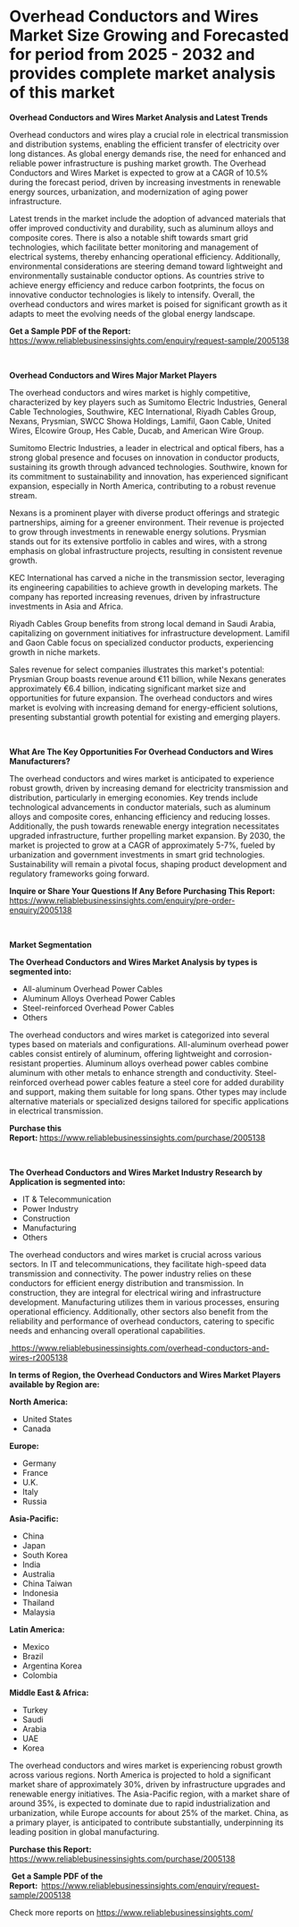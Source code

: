 <p><h1>Overhead Conductors and Wires Market Size Growing and Forecasted for period from 2025 - 2032 and provides complete market analysis of this market</h1></p><p><strong>Overhead Conductors and Wires Market Analysis and Latest Trends</strong></p>
<p><p>Overhead conductors and wires play a crucial role in electrical transmission and distribution systems, enabling the efficient transfer of electricity over long distances. As global energy demands rise, the need for enhanced and reliable power infrastructure is pushing market growth. The Overhead Conductors and Wires Market is expected to grow at a CAGR of 10.5% during the forecast period, driven by increasing investments in renewable energy sources, urbanization, and modernization of aging power infrastructure.</p><p>Latest trends in the market include the adoption of advanced materials that offer improved conductivity and durability, such as aluminum alloys and composite cores. There is also a notable shift towards smart grid technologies, which facilitate better monitoring and management of electrical systems, thereby enhancing operational efficiency. Additionally, environmental considerations are steering demand toward lightweight and environmentally sustainable conductor options. As countries strive to achieve energy efficiency and reduce carbon footprints, the focus on innovative conductor technologies is likely to intensify. Overall, the overhead conductors and wires market is poised for significant growth as it adapts to meet the evolving needs of the global energy landscape.</p></p>
<p><strong>Get a Sample PDF of the Report:&nbsp;</strong> <a href="https://www.reliablebusinessinsights.com/enquiry/request-sample/2005138?utm_campaign=2760&utm_medium=2&utm_source=Github&utm_content=ia&utm_term=29032025&utm_id=overhead-conductors-and-wires">https://www.reliablebusinessinsights.com/enquiry/request-sample/2005138</a></p>
<p>&nbsp;</p>
<p><strong>Overhead Conductors and Wires Major Market Players</strong></p>
<p><p>The overhead conductors and wires market is highly competitive, characterized by key players such as Sumitomo Electric Industries, General Cable Technologies, Southwire, KEC International, Riyadh Cables Group, Nexans, Prysmian, SWCC Showa Holdings, Lamifil, Gaon Cable, United Wires, Elcowire Group, Hes Cable, Ducab, and American Wire Group. </p><p>Sumitomo Electric Industries, a leader in electrical and optical fibers, has a strong global presence and focuses on innovation in conductor products, sustaining its growth through advanced technologies. Southwire, known for its commitment to sustainability and innovation, has experienced significant expansion, especially in North America, contributing to a robust revenue stream.</p><p>Nexans is a prominent player with diverse product offerings and strategic partnerships, aiming for a greener environment. Their revenue is projected to grow through investments in renewable energy solutions. Prysmian stands out for its extensive portfolio in cables and wires, with a strong emphasis on global infrastructure projects, resulting in consistent revenue growth.</p><p>KEC International has carved a niche in the transmission sector, leveraging its engineering capabilities to achieve growth in developing markets. The company has reported increasing revenues, driven by infrastructure investments in Asia and Africa.</p><p>Riyadh Cables Group benefits from strong local demand in Saudi Arabia, capitalizing on government initiatives for infrastructure development. Lamifil and Gaon Cable focus on specialized conductor products, experiencing growth in niche markets.</p><p>Sales revenue for select companies illustrates this market's potential: Prysmian Group boasts revenue around €11 billion, while Nexans generates approximately €6.4 billion, indicating significant market size and opportunities for future expansion. The overhead conductors and wires market is evolving with increasing demand for energy-efficient solutions, presenting substantial growth potential for existing and emerging players.</p></p>
<p>&nbsp;</p>
<p><strong>What Are The Key Opportunities For Overhead Conductors and Wires Manufacturers?</strong></p>
<p><p>The overhead conductors and wires market is anticipated to experience robust growth, driven by increasing demand for electricity transmission and distribution, particularly in emerging economies. Key trends include technological advancements in conductor materials, such as aluminum alloys and composite cores, enhancing efficiency and reducing losses. Additionally, the push towards renewable energy integration necessitates upgraded infrastructure, further propelling market expansion. By 2030, the market is projected to grow at a CAGR of approximately 5-7%, fueled by urbanization and government investments in smart grid technologies. Sustainability will remain a pivotal focus, shaping product development and regulatory frameworks going forward.</p></p>
<p><strong>Inquire or Share Your Questions If Any Before Purchasing This Report:</strong> <a href="https://www.reliablebusinessinsights.com/enquiry/pre-order-enquiry/2005138?utm_campaign=2760&utm_medium=2&utm_source=Github&utm_content=ia&utm_term=29032025&utm_id=overhead-conductors-and-wires">https://www.reliablebusinessinsights.com/enquiry/pre-order-enquiry/2005138</a></p>
<p>&nbsp;</p>
<p><strong>Market Segmentation</strong></p>
<p><strong>The Overhead Conductors and Wires Market Analysis by types is segmented into:</strong></p>
<p><ul><li>All-aluminum Overhead Power Cables</li><li>Aluminum Alloys Overhead Power Cables</li><li>Steel-reinforced Overhead Power Cables</li><li>Others</li></ul></p>
<p><p>The overhead conductors and wires market is categorized into several types based on materials and configurations. All-aluminum overhead power cables consist entirely of aluminum, offering lightweight and corrosion-resistant properties. Aluminum alloys overhead power cables combine aluminum with other metals to enhance strength and conductivity. Steel-reinforced overhead power cables feature a steel core for added durability and support, making them suitable for long spans. Other types may include alternative materials or specialized designs tailored for specific applications in electrical transmission.</p></p>
<p><strong>Purchase this Report:&nbsp;</strong><a href="https://www.reliablebusinessinsights.com/purchase/2005138?utm_campaign=2760&utm_medium=2&utm_source=Github&utm_content=ia&utm_term=29032025&utm_id=overhead-conductors-and-wires">https://www.reliablebusinessinsights.com/purchase/2005138</a></p>
<p>&nbsp;</p>
<p><strong>The Overhead Conductors and Wires Market Industry Research by Application is segmented into:</strong></p>
<p><ul><li>IT & Telecommunication</li><li>Power Industry</li><li>Construction</li><li>Manufacturing</li><li>Others</li></ul></p>
<p><p>The overhead conductors and wires market is crucial across various sectors. In IT and telecommunications, they facilitate high-speed data transmission and connectivity. The power industry relies on these conductors for efficient energy distribution and transmission. In construction, they are integral for electrical wiring and infrastructure development. Manufacturing utilizes them in various processes, ensuring operational efficiency. Additionally, other sectors also benefit from the reliability and performance of overhead conductors, catering to specific needs and enhancing overall operational capabilities.</p></p>
<p><a href="https://www.reliablebusinessinsights.com/overhead-conductors-and-wires-r2005138?utm_campaign=2760&utm_medium=2&utm_source=Github&utm_content=ia&utm_term=29032025&utm_id=overhead-conductors-and-wires">&nbsp;https://www.reliablebusinessinsights.com/overhead-conductors-and-wires-r2005138</a></p>
<p><strong>In terms of Region, the Overhead Conductors and Wires Market Players available by Region are:</strong></p>
<p>
    <p> <strong> North America: </strong>
        <ul>
            <li>United States</li>
            <li>Canada</li>
        </ul>
        </p> 
    <p> <strong> Europe: </strong>
        <ul>
            <li>Germany</li>
            <li>France</li>
            <li>U.K.</li>
            <li>Italy</li>
            <li>Russia</li>
        </ul>
        </p> 
    <p> <strong> Asia-Pacific: </strong>
        <ul>
            <li>China</li>
            <li>Japan</li>
            <li>South Korea</li>
            <li>India</li>
            <li>Australia</li>
            <li>China Taiwan</li>
            <li>Indonesia</li>
            <li>Thailand</li>
            <li>Malaysia</li>
        </ul>
        </p> 
    <p> <strong> Latin America: </strong>
        <ul>
            <li>Mexico</li>
            <li>Brazil</li>
            <li>Argentina Korea</li>
            <li>Colombia</li>
        </ul>
        </p> 
    <p> <strong> Middle East & Africa: </strong>
        <ul>
            <li>Turkey</li>
            <li>Saudi</li>
            <li>Arabia</li>
            <li>UAE</li>
            <li>Korea</li>
        </ul>
    </p>
    </p>
<p><p>The overhead conductors and wires market is experiencing robust growth across various regions. North America is projected to hold a significant market share of approximately 30%, driven by infrastructure upgrades and renewable energy initiatives. The Asia-Pacific region, with a market share of around 35%, is expected to dominate due to rapid industrialization and urbanization, while Europe accounts for about 25% of the market. China, as a primary player, is anticipated to contribute substantially, underpinning its leading position in global manufacturing.</p></p>
<p><strong>Purchase this Report: </strong><a href="https://www.reliablebusinessinsights.com/purchase/2005138?utm_campaign=2760&utm_medium=2&utm_source=Github&utm_content=ia&utm_term=29032025&utm_id=overhead-conductors-and-wires">https://www.reliablebusinessinsights.com/purchase/2005138</a></p>
<p>&nbsp;<strong>Get a Sample PDF of the Report:&nbsp;&nbsp;</strong><a href="https://www.reliablebusinessinsights.com/enquiry/request-sample/2005138?utm_campaign=2760&utm_medium=2&utm_source=Github&utm_content=ia&utm_term=29032025&utm_id=overhead-conductors-and-wires">https://www.reliablebusinessinsights.com/enquiry/request-sample/2005138</a></p>
<p><strong></strong></p>
<p>Check more reports on <a href="https://www.reliablebusinessinsights.com/?utm_campaign=2760&utm_medium=2&utm_source=Github&utm_content=ia&utm_term=29032025&utm_id=overhead-conductors-and-wires">https://www.reliablebusinessinsights.com/</a></p>
